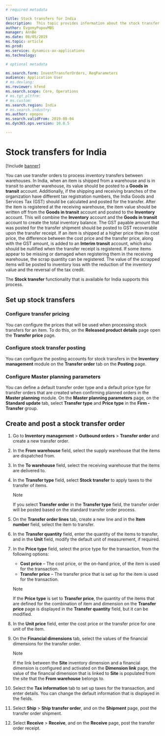 ```yaml
---
# required metadata

title: Stock transfers for India
description:  This topic provides information about the stock transfer functionality that is available for India in Microsoft Dynamics 365 for Finance and Operations.
author: EvgenyPopovMBS
manager: AnnBe
ms.date: 08/05/2019
ms.topic: article
ms.prod: 
ms.service: dynamics-ax-applications
ms.technology: 

# optional metadata

ms.search.form: InventTransferOrders, ReqParameters
audience: Application User
# ms.devlang: 
ms.reviewer: kfend
ms.search.scope: Core, Operations
# ms.tgt_pltfrm: 
# ms.custom: 
ms.search.region: India
# ms.search.industry: 
ms.author: epopov
ms.search.validFrom: 2019-08-04
ms.dyn365.ops.version: 10.0.5

---
```


# Stock transfers for India

[!include [banner](../includes/banner.md)]

You can use transfer orders to process inventory transfers between warehouses. In India, when an item is shipped from a warehouse and is in transit to another warehouse, its value should be posted to a **Goods in transit** account. Additionally, if the shipping and receiving branches of the organization have different tax registration numbers, the India Goods and Services Tax (GST) should be calculated and posted for the transfer. After the item is registered at the receiving warehouse, the item value should be written off from the **Goods in transit** account and posted to the **Inventory** account. This will combine the **Inventory** account and the **Goods in transit** account to create the total inventory balance. The GST payable amount that was posted for the transfer shipment should be posted to GST recoverable upon the transfer receipt. If an item is shipped at a higher price than its cost price, the difference between the cost price and the transfer price, along with the GST amount, is added to an **Interim transit** account, which also should be nullified when the transfer receipt is registered. If some items appear to be missing or damaged when registering them in the receiving warehouse, the scrap quantity can be registered. The value of the scrapped items will be posted to inventory loss with the reduction of the inventory value and the reversal of the tax credit. 

The **Stock transfer** functionality that is available for India supports this process.

## Set up stock transfers

### Configure transfer pricing

You can configure the prices that will be used when processing stock transfers for an item. To do this, on the **Released product details** page open the **Transfer price** page.

### Configure stock transfer posting

You can configure the posting accounts for stock transfers in the **Inventory management** module on the **Transfer order** tab on the **Posting** page. 

### Configure Master planning parameters

You can define a default transfer order type and a default price type for transfer orders that are created when confirming planned orders in the **Master planning** module. On the **Master planning parameters** page, on the **Standard update** tab, select **Transfer type** and **Price type** in the **Firm - Transfer** group.

## Create and post a stock transfer order

1. Go to **Inventory management** > **Outbound orders** > **Transfer order** and create a new transfer order.
2. In the **From warehouse** field, select the supply warehouse that the items are dispatched from.
3. In the **To warehouse** field, select the receiving warehouse that the items are delivered to.
4. In the **Transfer type** field, select **Stock transfer** to apply taxes to the transfer of items.
    

    > [!NOTE]
    > If you select **Transfer order** in the **Transfer type** field, the transfer order will be posted based on the standard transfer order process.

5. On the **Transfer order lines** tab, create a new line and in the **Item number** field, select the item to transfer.
6. In the **Transfer quantity** field, enter the quantity of the items to transfer, and in the **Unit** field, modify the default unit of measurement, if required.
7. In the **Price type** field, select the price type for the transaction, from the following options:
    
    - **Cost price** – The cost price, or the on-hand price, of the item is used for the transaction.
    - **Transfer price** – The transfer price that is set up for the item is used for the transaction.
    
    > [!NOTE]
    > If the **Price type** is set to **Transfer price**, the quantity of the items that are defined for the combination of item and dimension on the **Transfer price** page is displayed in the **Transfer quantity** field, but it can be modified.

8. In the **Unit price** field, enter the cost price or the transfer price for one unit of the item.
9. On the **Financial dimensions** tab, select the values of the financial dimensions for the transfer order. 

    > [!NOTE]
    > If the link between the **Site** inventory dimension and a financial dimension is configured and activated on the **Dimension link** page, the value of the financial dimension that is linked to **Site** is populated from the site that the **From warehouse** belongs to.

10. Select the **Tax information** tab to set up taxes for the transaction, and enter details. You can change the default information that is displayed in the fields.
11. Select **Ship** > **Ship transfer order**, and on the **Shipment** page, post the transfer order shipment.
12. Select **Receive** > **Receive**, and on the **Receive** page, post the transfer order receipt.
